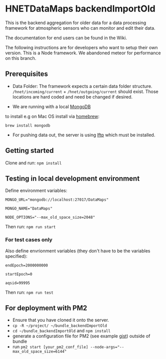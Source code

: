 # HNETDataMaps backendImportOld

This is the backend aggregation for older data for a data processing framework for atmospheric sensors who can monitor and edit their data.

The documentation for end users can be found in the Wiki.

The following instructions are for developers who want to setup their own version. This is a Node framework. We abandoned meteor for performance on this branch.


## Prerequisites

* Data Folder: The framework expects a certain data folder structure. `/hnet/incoming/current` + `/hnet/outgoing/current` should exist. Those locations are hard coded and need be changed if desired.

* We are running with a local [MongoDB](https://docs.mongodb.org/manual/installation/)

to install e.g on Mac OS install via [homebrew](http://brew.sh/):

`brew install mongodb`

* For pushing data out, the server is using [lftp](https://lftp.yar.ru/) which must be installed.


## Getting started

Clone and run: `npm install`


## Testing in local development environment

Define environment variables:

`MONGO_URL="mongodb://localhost:27017/DataMaps"`

`MONGO_NAME="DataMaps"`

`NODE_OPTIONS="--max_old_space_size=2048"`

Then run: `npm run start`

### For test cases only

Also define envrionment variables (they don't have to be the variables specified): 

`endEpoch=2000000000`

`startEpoch=0`

`aqsid=99995`

Then run: `npm run test`


## For deployment with PM2

* Ensure that you have cloned it onto the server.
* `cp -R ~/project/ ~/bundle_backendImportOld`
* `cd ~/bundle_backendImportOld` and `npm install`
* generate a configuration file for PM2 (see example [gist](https://gist.github.com/fcbee3b520b4fdf97552.git)) outside of bundle
* run `pm2 start [your_pm2_conf_file] --node-args="--max_old_space_size=6144"`
